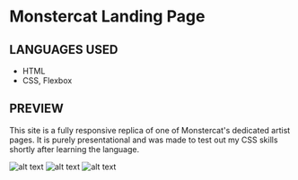 # Monstercat Landing Page

## LANGUAGES USED

- HTML
- CSS, Flexbox

## PREVIEW 

This site is a fully responsive replica of one of Monstercat's dedicated artist pages. It is purely presentational and was made to test out my CSS skills shortly after learning the language.

![alt text](https://i.postimg.cc/hjFn0pyZ/main.png)
![alt text](https://i.postimg.cc/GpTrYZQs/songs.png)
![alt text](https://i.postimg.cc/1tpQ7wbm/related.png)

